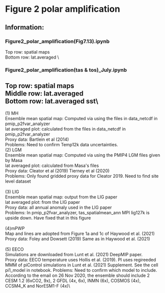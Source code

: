 


# Figure 2 polar amplification
## Information:
### Figure2_polar_amplification(Fig7.13).ipynb
Top row: spatial maps\
Bottom row: lat.averaged \
### Figure2_polar_amplification(tas & tos)_July.ipynb
Top row: spatial maps\
Middle row: lat.averaged \
Bottom row: lat.averaged sst\
--------------
(1) MH\
     Ensemble mean spatial map: Computed via using the files in data_netcdf in pmip_p2fvar_analyzer\
     lat averaged plot: calculated from the files in data_netcdf in pmip_p2fvar_analyzer\
     Proxy data: Bartlein et al (2014)\
Problems: Need to confirm Temp12k data uncertainties.\
(2) LGM\
 Ensemble mean spatial map: Computed via using the PMIP4 LGM files given by Masa\
     lat averaged plot: calculated from Masa's files\
     Proxy data:  Cleator et al (2019) Tierney et al (2020) \
Problems: Only found gridded proxy data for Cleator 2019. Need to find site level dataset\
\
(3) LIG\
     Ensemble mean spatial map: output from the LIG paper\
     lat averaged plot: from the LIG paper\
    Proxy data: all annual anomaly used in the LIG paper\
Problems: In pmip_p2fvar_analyzer,  tas_spatialmean_ann MPI lig127k is upside down. Have fixed that in this figure\
\
(4)mPWP\
    Map and lines are adopted from Figure 1a and 1c of Haywood et al. (2021)\
   Proxy data: 
Foley and Dowsett (2019)  Same as in Haywood et al. (2021)\
\
(5) EECO\
   Simulations are downloaded from Lunt et al. (2021) DeepMIP paper.\
   Proxy data: EECO temperature uses Hollis et al. (2019). PI uses regireeded MMM of piControl simulations in Lunt et al. (2021) Supplement. See the cell pi1_model in notebook.
Problems: Need to confirm which model to include. According to the email on 26 Nov 2020, the ensemble should include 2 CESM 1.2 (6xCO2, 9x), 2 GFDL (4x, 6x), INMN (6x), COSMOS (4x), CCSM4_K and NorESM1-F (4x)\
